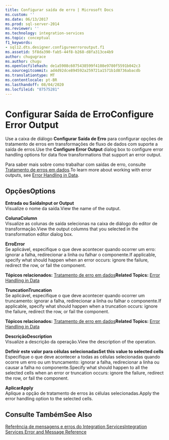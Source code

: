 ```yaml
---
title: Configurar saída de erro | Microsoft Docs
ms.custom: ''
ms.date: 06/13/2017
ms.prod: sql-server-2014
ms.reviewer: ''
ms.technology: integration-services
ms.topic: conceptual
f1_keywords:
- sql12.dts.designer.configureerroroutput.f1
ms.assetid: 5f8da390-fab5-44f8-b268-d8fa313ce4b9
author: chugugrace
ms.author: chugu
ms.openlocfilehash: de1a5908c6075438599f4108e9780f5591b042c3
ms.sourcegitcommit: ad4d92dce894592a259721a1571b1d8736abacdb
ms.translationtype: MT
ms.contentlocale: pt-BR
ms.lasthandoff: 08/04/2020
ms.locfileid: "87575281"
---
```

# <a name="configure-error-output"></a><span data-ttu-id="2a49f-102">Configurar Saída de Erro</span><span class="sxs-lookup"><span data-stu-id="2a49f-102">Configure Error Output</span></span>
  <span data-ttu-id="2a49f-103">Use a caixa de diálogo **Configurar Saída de Erro** para configurar opções de tratamento de erros em transformações de fluxo de dados com suporte a saída de erros.</span><span class="sxs-lookup"><span data-stu-id="2a49f-103">Use the **Configure Error Output** dialog box to configure error handling options for data flow transformations that support an error output.</span></span>  
  
 <span data-ttu-id="2a49f-104">Para saber mais sobre como trabalhar com saídas de erro, consulte [Tratamento de erros em dados](data-flow/error-handling-in-data.md).</span><span class="sxs-lookup"><span data-stu-id="2a49f-104">To learn more about working with error outputs, see [Error Handling in Data](data-flow/error-handling-in-data.md).</span></span>  
  
## <a name="options"></a><span data-ttu-id="2a49f-105">Opções</span><span class="sxs-lookup"><span data-stu-id="2a49f-105">Options</span></span>  
 <span data-ttu-id="2a49f-106">**Entrada ou Saída**</span><span class="sxs-lookup"><span data-stu-id="2a49f-106">**Input or Output**</span></span>  
 <span data-ttu-id="2a49f-107">Visualize o nome da saída.</span><span class="sxs-lookup"><span data-stu-id="2a49f-107">View the name of the output.</span></span>  
  
 <span data-ttu-id="2a49f-108">**Coluna**</span><span class="sxs-lookup"><span data-stu-id="2a49f-108">**Column**</span></span>  
 <span data-ttu-id="2a49f-109">Visualize as colunas de saída selecionas na caixa de diálogo do editor de transformação.</span><span class="sxs-lookup"><span data-stu-id="2a49f-109">View the output columns that you selected in the transformation editor dialog box.</span></span>  
  
 <span data-ttu-id="2a49f-110">**Erro**</span><span class="sxs-lookup"><span data-stu-id="2a49f-110">**Error**</span></span>  
 <span data-ttu-id="2a49f-111">Se aplicável, especifique o que deve acontecer quando ocorrer um erro: ignorar a falha, redirecionar a linha ou falhar o componente.</span><span class="sxs-lookup"><span data-stu-id="2a49f-111">If applicable, specify what should happen when an error occurs: ignore the failure, redirect the row, or fail the component.</span></span>  
  
 <span data-ttu-id="2a49f-112">**Tópicos relacionados:** [Tratamento de erro em dados](data-flow/error-handling-in-data.md)</span><span class="sxs-lookup"><span data-stu-id="2a49f-112">**Related Topics:** [Error Handling in Data](data-flow/error-handling-in-data.md)</span></span>  
  
 <span data-ttu-id="2a49f-113">**Truncation**</span><span class="sxs-lookup"><span data-stu-id="2a49f-113">**Truncation**</span></span>  
 <span data-ttu-id="2a49f-114">Se aplicável, especifique o que deve acontecer quando ocorrer um truncamento: ignorar a falha, redirecionar a linha ou falhar o componente.</span><span class="sxs-lookup"><span data-stu-id="2a49f-114">If applicable, specify what should happen when a truncation occurs: ignore the failure, redirect the row, or fail the component.</span></span>  
  
 <span data-ttu-id="2a49f-115">**Tópicos relacionados:** [Tratamento de erro em dados](data-flow/error-handling-in-data.md)</span><span class="sxs-lookup"><span data-stu-id="2a49f-115">**Related Topics:** [Error Handling in Data](data-flow/error-handling-in-data.md)</span></span>  
  
 <span data-ttu-id="2a49f-116">**Descrição**</span><span class="sxs-lookup"><span data-stu-id="2a49f-116">**Description**</span></span>  
 <span data-ttu-id="2a49f-117">Visualize a descrição da operação.</span><span class="sxs-lookup"><span data-stu-id="2a49f-117">View the description of the operation.</span></span>  
  
 <span data-ttu-id="2a49f-118">**Definir este valor para células selecionadas**</span><span class="sxs-lookup"><span data-stu-id="2a49f-118">**Set this value to selected cells**</span></span>  
 <span data-ttu-id="2a49f-119">Especifique o que deve acontecer a todas as células selecionadas quando ocorre um erro ou um truncamento: ignorar a falha, redirecionar a linha ou causar a falha no componente.</span><span class="sxs-lookup"><span data-stu-id="2a49f-119">Specify what should happen to all the selected cells when an error or truncation occurs: ignore the failure, redirect the row, or fail the component.</span></span>  
  
 <span data-ttu-id="2a49f-120">**Aplicar**</span><span class="sxs-lookup"><span data-stu-id="2a49f-120">**Apply**</span></span>  
 <span data-ttu-id="2a49f-121">Aplique a opção de tratamento de erros às células selecionadas.</span><span class="sxs-lookup"><span data-stu-id="2a49f-121">Apply the error handling option to the selected cells.</span></span>  
  
## <a name="see-also"></a><span data-ttu-id="2a49f-122">Consulte Também</span><span class="sxs-lookup"><span data-stu-id="2a49f-122">See Also</span></span>  
 [<span data-ttu-id="2a49f-123">Referência de mensagens e erros do Integration Services</span><span class="sxs-lookup"><span data-stu-id="2a49f-123">Integration Services Error and Message Reference</span></span>](../../2014/integration-services/integration-services-error-and-message-reference.md)  
  
  
